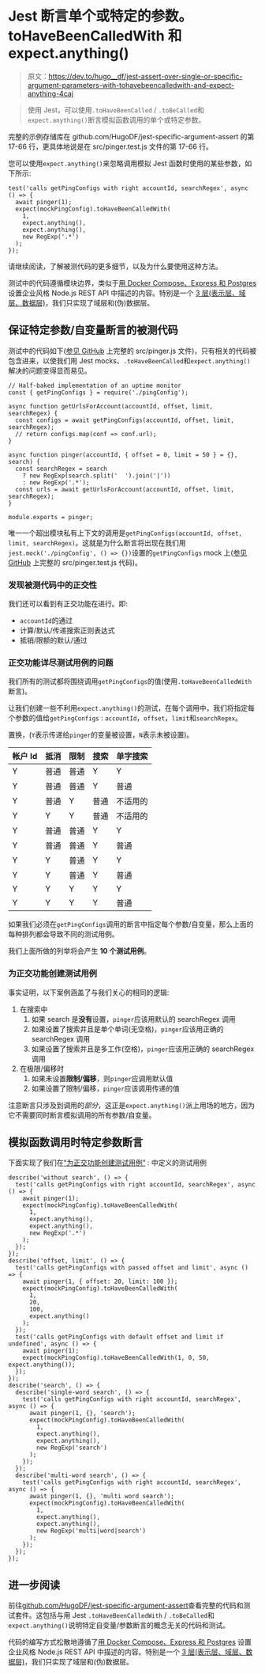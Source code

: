 # Jest 断言单个或特定的参数。toHaveBeenCalledWith 和 expect.anything()

> 原文：<https://dev.to/hugo__df/jest-assert-over-single-or-specific-argument-parameters-with-tohavebeencalledwith-and-expect-anything-4caj>

> 使用 Jest，可以使用`.toHaveBeenCalled` / `.toBeCalled`和`expect.anything()`断言模拟函数调用的单个或特定参数。

完整的示例存储库在 github.com/HugoDF/jest-specific-argument-assert 的第 17-66 行，更具体地说是在 src/pinger.test.js 文件的第 17-66 行。

您可以使用`expect.anything()`来忽略调用模拟 Jest 函数时使用的某些参数，如下所示:

```
test('calls getPingConfigs with right accountId, searchRegex', async () => {
  await pinger(1);
  expect(mockPingConfig).toHaveBeenCalledWith(
    1,
    expect.anything(),
    expect.anything(),
    new RegExp('.*')
  );
}); 
```

请继续阅读，了解被测代码的更多细节，以及为什么要使用这种方法。

测试中的代码遵循模块边界，类似于[用 Docker Compose、Express 和 Postgres](https://dev.to/hugo__df/an-enterprise-style-node-js-rest-api-setup-with-docker-compose-express-and-postgres-2hm0-temp-slug-2013945) 设置企业风格 Node.js REST API 中描述的内容。特别是一个 [3 层(表示层、域层、数据层)](https://codewithhugo.com/node-postgres-express-docker-compose/#architecture-example-user-session-management)，我们只实现了域层和(伪)数据层。

## 保证特定参数/自变量断言的被测代码

测试中的代码如下([参见 GitHub](https://github.com/HugoDF/jest-specific-argument-assert/blob/master/src/pinger.js) 上完整的 src/pinger.js 文件)，只有相关的代码被包含进来，以使我们用 Jest mocks、`.toHaveBeenCalled`和`expect.anything()`解决的问题变得显而易见。

```
// Half-baked implementation of an uptime monitor
const { getPingConfigs } = require('./pingConfig');

async function getUrlsForAccount(accountId, offset, limit, searchRegex) {
  const configs = await getPingConfigs(accountId, offset, limit, searchRegex);
  // return configs.map(conf => conf.url);
}

async function pinger(accountId, { offset = 0, limit = 50 } = {}, search) {
  const searchRegex = search
    ? new RegExp(search.split('  ').join('|'))
    : new RegExp('.*');
  const urls = await getUrlsForAccount(accountId, offset, limit, searchRegex);
}

module.exports = pinger; 
```

唯一一个超出模块私有上下文的调用是`getPingConfigs(accountId, offset, limit, searchRegex)`。这就是为什么断言将出现在我们用`jest.mock('./pingConfig', () => {})`设置的`getPingConfigs` mock 上([参见 GitHub](https://github.com/HugoDF/jest-specific-argument-assert/blob/master/src/pinger.test.js) 上完整的 src/pinger.test.js 代码)。

### 发现被测代码中的正交性

我们还可以看到有正交功能在进行。即:

*   `accountId`的通过
*   计算/默认/传递搜索正则表达式
*   抵销/限额的默认/通过

### 正交功能详尽测试用例的问题

我们所有的测试都将围绕调用`getPingConfigs`的值(使用`.toHaveBeenCalledWith`断言)。

让我们创建一些不利用`expect.anything()`的测试，在每个调用中，我们将指定每个参数的值给`getPingConfigs` : `accountId`，`offset`，`limit`和`searchRegex`。

置换，(`Y`表示传递给`pinger`的变量被设置，`N`表示未被设置)。

| 帐户 Id | 抵消 | 限制 | 搜索 | 单字搜索 |
| --- | --- | --- | --- | --- |
| Y | 普通 | 普通 | Y | Y |
| Y | 普通 | 普通 | Y | 普通 |
| Y | 普通 | Y | 普通 | 不适用的 |
| Y | Y | Y | 普通 | 不适用的 |
| Y | 普通 | 普通 | Y | Y |
| Y | 普通 | 普通 | Y | 普通 |
| Y | Y | 普通 | Y | Y |
| Y | Y | 普通 | Y | 普通 |
| Y | Y | Y | Y | Y |
| Y | Y | Y | Y | 普通 |

如果我们必须在`getPingConfigs`调用的断言中指定每个参数/自变量，那么上面的每种排列都会导致不同的测试用例。

我们上面所做的列举将会产生 **10 个测试用例**。

### 为正交功能创建测试用例

事实证明，以下案例涵盖了与我们关心的相同的逻辑:

1.  在搜索中
    1.  如果 search 是**没有**设置，`pinger`应该用默认的 searchRegex 调用
    2.  如果设置了搜索并且是单个单词(无空格)，`pinger`应该用正确的 searchRegex 调用
    3.  如果设置了搜索并且是多工作(空格)，`pinger`应该用正确的 searchRegex 调用
2.  在极限/偏移时
    1.  如果未设置**限制/偏移**，则`pinger`应调用默认值
    2.  如果设置了限制/偏移，`pinger`应该调用传递的值

注意断言只涉及到调用的*部分*，这正是`expect.anything()`派上用场的地方，因为它不需要同时断言模拟调用的所有参数/自变量。

## 模拟函数调用时特定参数断言

下面实现了我们在[“为正交功能创建测试用例”](https://codewithhugo.com/jest-specific-argument-parameter-assert/#creating-test-cases-for-orthogonal-functionality) :
中定义的测试用例

```
describe('without search', () => {
  test('calls getPingConfigs with right accountId, searchRegex', async () => {
    await pinger(1);
    expect(mockPingConfig).toHaveBeenCalledWith(
      1,
      expect.anything(),
      expect.anything(),
      new RegExp('.*')
    );
  });
});
describe('offset, limit', () => {
  test('calls getPingConfigs with passed offset and limit', async () => {
    await pinger(1, { offset: 20, limit: 100 });
    expect(mockPingConfig).toHaveBeenCalledWith(
      1,
      20,
      100,
      expect.anything()
    );
  });
  test('calls getPingConfigs with default offset and limit if undefined', async () => {
    await pinger(1);
    expect(mockPingConfig).toHaveBeenCalledWith(1, 0, 50, expect.anything());
  });
});
describe('search', () => {
  describe('single-word search', () => {
    test('calls getPingConfigs with right accountId, searchRegex', async () => {
      await pinger(1, {}, 'search');
      expect(mockPingConfig).toHaveBeenCalledWith(
        1,
        expect.anything(),
        expect.anything(),
        new RegExp('search')
      );
    });
  });
  describe('multi-word search', () => {
    test('calls getPingConfigs with right accountId, searchRegex', async () => {
      await pinger(1, {}, 'multi word search');
      expect(mockPingConfig).toHaveBeenCalledWith(
        1,
        expect.anything(),
        expect.anything(),
        new RegExp('multi|word|search')
      );
    });
  });
}); 
```

## 进一步阅读

前往[github.com/HugoDF/jest-specific-argument-assert](https://github.com/HugoDF/jest-specific-argument-assert)查看完整的代码和测试套件。这包括与用 Jest `.toHaveBeenCalledWith` / `.toBeCalled`和`expect.anything()`说明特定自变量/参数断言的概念无关的代码和测试。

代码的编写方式松散地遵循了[用 Docker Compose、Express 和 Postgres](https://dev.to/hugo__df/an-enterprise-style-node-js-rest-api-setup-with-docker-compose-express-and-postgres-2hm0-temp-slug-2013945) 设置企业风格 Node.js REST API 中描述的内容。特别是一个 [3 层(表示层、域层、数据层)](https://codewithhugo.com/node-postgres-express-docker-compose/#architecture-example-user-session-management)，我们只实现了域层和(伪)数据层。